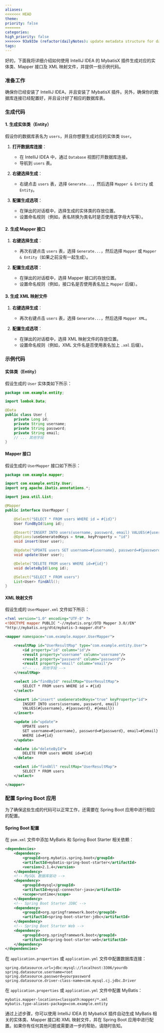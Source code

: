 ```yaml
---
aliases: 
<<<<<<< HEAD
theme: 
priority: false
=======
categories: 
high_priority: false
>>>>>>> 93a933e (refactor(dailyNotes): update metadata structure for daily notes)
tags:
---
```

好的，下面我将详细介绍如何使用 IntelliJ IDEA 的 MybatisX 插件生成对应的实体类、Mapper 接口及 XML 映射文件，并提供一些示例代码。

### 准备工作

确保你已经安装了 IntelliJ IDEA，并且安装了 MybatisX 插件。另外，确保你的数据库连接已经配置好，并且设计好了相应的数据库表。

### 生成代码

#### 1. 生成实体类（Entity）

假设你的数据库表名为 `users`，并且你想要生成对应的实体类 `User`。

1. **打开数据库连接**：
   - 在 IntelliJ IDEA 中，通过 `Database` 视图打开数据库连接。
   - 导航到 `users` 表。

2. **右键选择生成**：
   - 右键点击 `users` 表，选择 `Generate...`，然后选择 `Mapper & Entity` 或 `Entity`。

3. **配置生成选项**：
   - 在弹出的对话框中，选择生成的实体类的存放位置。
   - 设置命名规则（例如，表名转换为类名时是否使用首字母大写等）。

#### 2. 生成 Mapper 接口

1. **右键选择生成**：
   - 再次右键点击 `users` 表，选择 `Generate...`，然后选择 `Mapper` 或 `Mapper & Entity`（如果之前没有一起生成）。

2. **配置生成选项**：
   - 在弹出的对话框中，选择 Mapper 接口的存放位置。
   - 设置命名规则（例如，接口名是否使用表名加上 `Mapper` 后缀）。

#### 3. 生成 XML 映射文件

1. **右键选择生成**：
   - 再次右键点击 `users` 表，选择 `Generate...`，然后选择 `Mapper XML`。

2. **配置生成选项**：
   - 在弹出的对话框中，选择 XML 映射文件的存放位置。
   - 设置命名规则（例如，XML 文件名是否使用表名加上 `.xml` 后缀）。

### 示例代码

#### 实体类（Entity）

假设生成的 `User` 实体类如下所示：

```java
package com.example.entity;

import lombok.Data;

@Data
public class User {
    private Long id;
    private String username;
    private String password;
    private String email;
    // ... 其他字段
}
```

#### Mapper 接口

假设生成的 `UserMapper` 接口如下所示：

```java
package com.example.mapper;

import com.example.entity.User;
import org.apache.ibatis.annotations.*;

import java.util.List;

@Mapper
public interface UserMapper {

    @Select("SELECT * FROM users WHERE id = #{id}")
    User findById(Long id);

    @Insert("INSERT INTO users(username, password, email) VALUES(#{username}, #{password}, #{email})")
    @Options(useGeneratedKeys = true, keyProperty = "id")
    void insert(User user);

    @Update("UPDATE users SET username=#{username}, password=#{password}, email=#{email} WHERE id=#{id}")
    void update(User user);

    @Delete("DELETE FROM users WHERE id=#{id}")
    void deleteById(Long id);

    @Select("SELECT * FROM users")
    List<User> findAll();
}
```

#### XML 映射文件

假设生成的 `UserMapper.xml` 文件如下所示：

```xml
<?xml version="1.0" encoding="UTF-8" ?>
<!DOCTYPE mapper PUBLIC "-//mybatis.org//DTD Mapper 3.0//EN"
"http://mybatis.org/dtd/mybatis-3-mapper.dtd">

<mapper namespace="com.example.mapper.UserMapper">

    <resultMap id="UserResultMap" type="com.example.entity.User">
        <id property="id" column="id"/>
        <result property="username" column="username"/>
        <result property="password" column="password"/>
        <result property="email" column="email"/>
        <!-- ... 其他字段 -->
    </resultMap>

    <select id="findById" resultMap="UserResultMap">
        SELECT * FROM users WHERE id = #{id}
    </select>

    <insert id="insert" useGeneratedKeys="true" keyProperty="id">
        INSERT INTO users(username, password, email)
        VALUES(#{username}, #{password}, #{email})
    </insert>

    <update id="update">
        UPDATE users
        SET username=#{username}, password=#{password}, email=#{email}
        WHERE id=#{id}
    </update>

    <delete id="deleteById">
        DELETE FROM users WHERE id=#{id}
    </delete>

    <select id="findAll" resultMap="UserResultMap">
        SELECT * FROM users
    </select>

</mapper>
```

### 配置 Spring Boot 应用

为了确保这些生成的代码可以正常工作，还需要在 Spring Boot 应用中进行相应的配置。

#### Spring Boot 配置

在 `pom.xml` 文件中添加 MyBatis 和 Spring Boot Starter 相关依赖：

```xml
<dependencies>
    <dependency>
        <groupId>org.mybatis.spring.boot</groupId>
        <artifactId>mybatis-spring-boot-starter</artifactId>
        <version>2.1.4</version>
    </dependency>
    <!-- MySQL 数据库驱动 -->
    <dependency>
        <groupId>mysql</groupId>
        <artifactId>mysql-connector-java</artifactId>
        <scope>runtime</scope>
    </dependency>
    <!-- Spring Boot Starter JDBC -->
    <dependency>
        <groupId>org.springframework.boot</groupId>
        <artifactId>spring-boot-starter-jdbc</artifactId>
    </dependency>
    <!-- Spring Boot Starter Web -->
    <dependency>
        <groupId>org.springframework.boot</groupId>
        <artifactId>spring-boot-starter-web</artifactId>
    </dependency>
</dependencies>
```

在 `application.properties` 或 `application.yml` 文件中配置数据库连接：

```properties
spring.datasource.url=jdbc:mysql://localhost:3306/yourdb
spring.datasource.username=root
spring.datasource.password=yourpassword
spring.datasource.driver-class-name=com.mysql.cj.jdbc.Driver
```

在 `application.properties` 或 `application.yml` 文件中配置 MyBatis：

```properties
mybatis.mapper-locations=classpath:mapper/*.xml
mybatis.type-aliases-package=com.example.entity
```

通过上述步骤，你可以使用 IntelliJ IDEA 的 MybatisX 插件自动生成 MyBatis 相关的实体类、Mapper 接口和 XML 映射文件，并在 Spring Boot 应用中进行配置。如果你有任何其他问题或需要进一步的帮助，请随时告知。